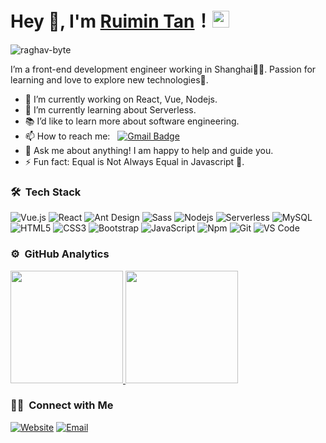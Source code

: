 # Hey 👋, I'm [Ruimin Tan](https://github.com/ruimintan)！<img src="https://user-images.githubusercontent.com/5679180/79618120-0daffb80-80be-11ea-819e-d2b0fa904d07.gif" width="27px"> 

<p align="left"> <img src="https://komarev.com/ghpvc/?username=ruimintan" alt="raghav-byte" /> </p>

I’m a front-end development engineer working in Shanghai👨‍💻. Passion for learning and love to explore new technologies🚀.

- 🔭 I’m currently working on React, Vue, Nodejs.
- 🌱 I’m currently learning about Serverless.
- :books: I’d like to learn more about software engineering.
- 📫 How to reach me: &nbsp;&nbsp;[![Gmail Badge](https://img.shields.io/badge/-Gmail-c14438?style=flat-square&logo=Gmail&logoColor=white&link=mailto:ruimintan@163.com)](mailto:ruimintan@163.com)
- 💬 Ask me about anything! I am happy to help and guide you.
- ⚡ Fun fact: Equal is Not Always Equal in Javascript 🤣.


### 🛠 &nbsp;Tech Stack

![Vue.js](https://img.shields.io/badge/-Vue.js-4FC08D?style=flat-square&logo=vuedotjs&logoColor=ffffff)
![React](https://img.shields.io/badge/-React-20232a?style=flat&logo=React&logoColor=67b7f7)
![Ant Design](https://img.shields.io/badge/-Ant%20Design-0170FE?style=flat-square&logo=Ant%20Design&logoColor=ffffff)
![Sass](https://img.shields.io/badge/-Sass-%23CC6699?style=flat-square&logo=sass&logoColor=ffffff)
![Nodejs](https://img.shields.io/badge/-Nodejs-339933?style=flat-square&logo=Node.js&logoColor=ffffff)
![Serverless](https://img.shields.io/badge/-Serverless-FD5750?style=flat-square&logo=Serverless&logoColor=ffffff)
![MySQL](https://img.shields.io/badge/-MySQL-4479A1?style=flat-square&logo=MySQL&logoColor=ffffff)
![HTML5](https://img.shields.io/badge/-HTML5-%23E44D27?style=flat-square&logo=html5&logoColor=ffffff)
![CSS3](https://img.shields.io/badge/-CSS3-%231572B6?style=flat-square&logo=css3)
![Bootstrap](https://img.shields.io/badge/-Bootstrap-563D7C?style=flat-square&logo=Bootstrap&logoColor=ffffff)
![JavaScript](https://img.shields.io/badge/-JavaScript-eed718?style=flat-square&logo=javascript&logoColor=ffffff)
![Npm](https://img.shields.io/badge/-npm-CB3837?style=flat-square&logo=npm)
![Git](https://img.shields.io/badge/-Git-%23F05032?style=flat-square&logo=git&logoColor=%23ffffff)
![VS Code](http://img.shields.io/badge/-VS%20Code-007ACC?style=flat-square&logo=visual-studio-code&logoColor=ffffff)

### ⚙️ &nbsp;GitHub Analytics

<a href="https://github.com/ruimintan">
  <img height="180em" src="https://github-readme-stats.vercel.app/api?username=ruimintan&show_icons=true" />
  <img height="180em" src="https://github-readme-stats.vercel.app/api/top-langs/?username=ruimintan&layout=compact" />
</a>

### 🤝🏻 &nbsp;Connect with Me

<p>
<!-- <a href="https://ruimintan.github.io/"><img src="https://img.shields.io/badge/-ruimintan.github.io-3423A6?style=flat&logo=Google-Chrome&logoColor=white"/></a>
<a href="mailto:ruimintan@163.com"><img src="https://img.shields.io/badge/-ruimintan@163.com-D14836?style=flat&logo=Gmail&logoColor=white"/></a> -->
<a href="https://ruimintan.github.io/"><img alt="Website" src="https://img.shields.io/badge/Website-ruimintan.github.io-blue?style=flat-square&logo=google-chrome"></a>
<a href="mailto:ruimintan@163.com"><img alt="Email" src="https://img.shields.io/badge/Email-ruimintan@163.com-blue?style=flat-square&logo=gmail"></a>
</p>

<!--
**ruimintan/ruimintan** is a ✨ _special_ ✨ repository because its `README.md` (this file) appears on your GitHub profile.

Here are some ideas to get you started:

- 🔭 I’m currently working on ...
- 🌱 I’m currently learning ...
- 👯 I’m looking to collaborate on ...
- 🤔 I’m looking for help with ...
- 💬 Ask me about ...
- 📫 How to reach me: ...
- 😄 Pronouns: ...
- ⚡ Fun fact: ...
-->
